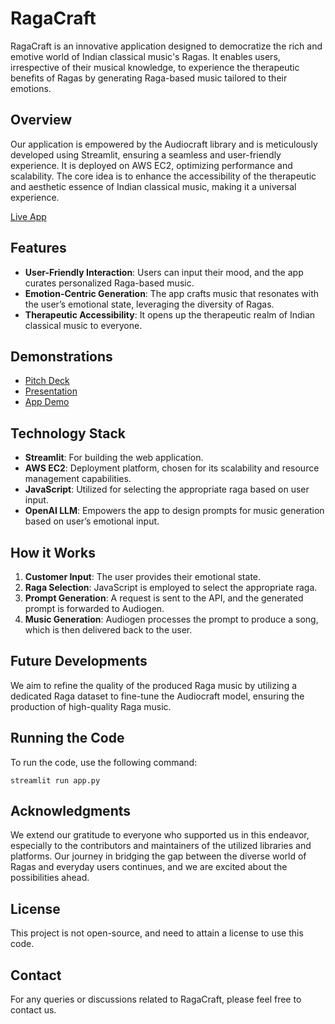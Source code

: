 # RagaCraft

RagaCraft is an innovative application designed to democratize the rich and emotive world of Indian classical music's Ragas. It enables users, irrespective of their musical knowledge, to experience the therapeutic benefits of Ragas by generating Raga-based music tailored to their emotions.

## Overview
Our application is empowered by the Audiocraft library and is meticulously developed using Streamlit, ensuring a seamless and user-friendly experience. It is deployed on AWS EC2, optimizing performance and scalability. The core idea is to enhance the accessibility of the therapeutic and aesthetic essence of Indian classical music, making it a universal experience.

[Live App](http://18.188.244.79:8501)

## Features
- **User-Friendly Interaction**: Users can input their mood, and the app curates personalized Raga-based music.
- **Emotion-Centric Generation**: The app crafts music that resonates with the user’s emotional state, leveraging the diversity of Ragas.
- **Therapeutic Accessibility**: It opens up the therapeutic realm of Indian classical music to everyone.

## Demonstrations
- [Pitch Deck](https://pitch.com/public/7323c1c4-2eb1-48cf-9af6-e9c3da5e0a1c)
- [Presentation](https://youtu.be/9G7hagBrbgE)
- [App Demo](https://youtu.be/KFGr0pkR1wE)

## Technology Stack
- **Streamlit**: For building the web application.
- **AWS EC2**: Deployment platform, chosen for its scalability and resource management capabilities.
- **JavaScript**: Utilized for selecting the appropriate raga based on user input.
- **OpenAI LLM**: Empowers the app to design prompts for music generation based on user’s emotional input.

## How it Works
1. **Customer Input**: The user provides their emotional state.
2. **Raga Selection**: JavaScript is employed to select the appropriate raga.
3. **Prompt Generation**: A request is sent to the API, and the generated prompt is forwarded to Audiogen.
4. **Music Generation**: Audiogen processes the prompt to produce a song, which is then delivered back to the user.

## Future Developments
We aim to refine the quality of the produced Raga music by utilizing a dedicated Raga dataset to fine-tune the Audiocraft model, ensuring the production of high-quality Raga music.

## Running the Code
To run the code, use the following command:
```shell
streamlit run app.py
```

## Acknowledgments

We extend our gratitude to everyone who supported us in this endeavor, especially to the contributors and maintainers of the utilized libraries and platforms. Our journey in bridging the gap between the diverse world of Ragas and everyday users continues, and we are excited about the possibilities ahead.

## License

This project is not open-source, and need to attain a license to use this code.

## Contact

For any queries or discussions related to RagaCraft, please feel free to contact us.
